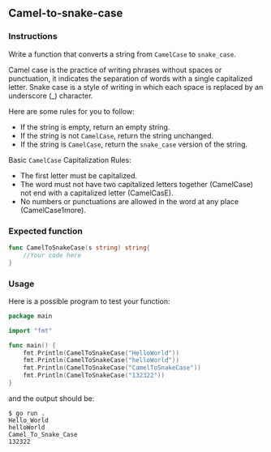 ## Camel-to-snake-case 

### Instructions
Write a function that converts a string from `CamelCase` to `snake_case`.

Camel case is the practice of writing phrases without spaces or punctuation, it indicates the separation of words with a single capitalized letter. Snake case is a style of writing in which each space is replaced by an underscore (_) character.

Here are some rules for you to follow:

- If the string is empty, return an empty string.
- If the string is not `CamelCase`, return the string unchanged.
- If the string is `CamelCase`, return the `snake_case` version of the string.

Basic `CamelCase` Capitalization Rules:

- The first letter must be capitalized.
- The word must not have two capitalized letters together (CamelCase) not end with a capitalized letter (CamelCasE).
- No numbers or punctuations are allowed in the word at any place (CamelCase1more).


### Expected function 
```go
func CamelToSnakeCase(s string) string{
    //Your code here
}
```

### Usage 

Here is a possible program to test your function:

```go
package main

import "fmt"

func main() {
    fmt.Println(CamelToSnakeCase("HelloWorld")) 
    fmt.Println(CamelToSnakeCase("helloWorld"))
    fmt.Println(CamelToSnakeCase("CamelToSnakeCase"))
    fmt.Println(CamelToSnakeCase("132322"))
}
```

and the output should be:

```console
$ go run .
Hello_World
helloWorld
Camel_To_Snake_Case
132322
```

